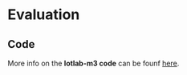 # Evaluation

## Code
More info on the **Iotlab-m3 code** can be founf [here](https://github.com/IlKaiser/IoT_Group-Project/blob/main/evaluation/iotlab-m3-code.md).
